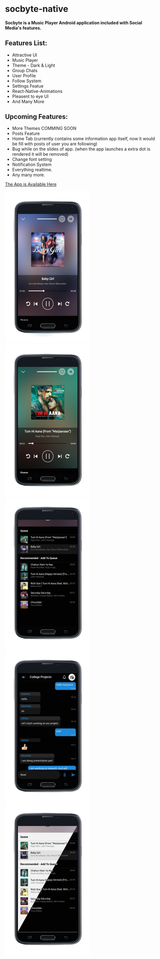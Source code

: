 # socbyte-native

#### Socbyte is a Music Player Android application included with Social Media's features.

## Features List:
- Attractive UI
- Music Player
- Theme - Dark & Light
- Group Chats
- User Profile
- Follow System
- Settings Featue
- React-Native-Animations
- Pleasent to eye UI
- And Many More

## Upcoming Features:
- More Themes COMMING SOON
- Posts Feature
- Home Tab (currently contains some information app itself, now it would be fill with posts of user you are following)
- Bug while on the slides of app. (when the app launches a extra dot is rendered it will be removed)
- Change font setting
- Notification System
- Everything realtime.
- Any many more.

[The App is Available Here](https://play.google.com/store/apps/details?id=com.socbyte)

<p>
  <img src="https://github.com/Socbyte/src/blob/main/images/introswb/screen_1.png?raw=true" alt="Screenshot 1" height="500" />
  <img src="https://github.com/Socbyte/src/blob/main/images/introswb/screen_2.png?raw=true" alt="Screenshot 2" height="500" />
  <img src="https://github.com/Socbyte/src/blob/main/images/introswb/screen_3.png?raw=true" alt="Screenshot 3" height="500" />
  <img src="https://github.com/Socbyte/src/blob/main/images/introswb/screen_4.png?raw=true" alt="Screenshot 4" height="500" />
  <img src="https://github.com/Socbyte/src/blob/main/images/introswb/screen_5.png?raw=true" alt="Screenshot 5" height="500" />
</p>
